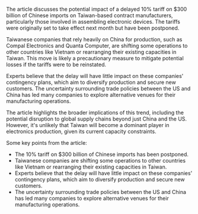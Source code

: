The article discusses the potential impact of a delayed 10% tariff on $300 billion of Chinese imports on Taiwan-based contract manufacturers, particularly those involved in assembling electronic devices. The tariffs were originally set to take effect next month but have been postponed.

Taiwanese companies that rely heavily on China for production, such as Compal Electronics and Quanta Computer, are shifting some operations to other countries like Vietnam or rearranging their existing capacities in Taiwan. This move is likely a precautionary measure to mitigate potential losses if the tariffs were to be reinstated.

Experts believe that the delay will have little impact on these companies' contingency plans, which aim to diversify production and secure new customers. The uncertainty surrounding trade policies between the US and China has led many companies to explore alternative venues for their manufacturing operations.

The article highlights the broader implications of this trend, including the potential disruption to global supply chains beyond just China and the US. However, it's unlikely that Taiwan will become a dominant player in electronics production, given its current capacity constraints.

Some key points from the article:

*   The 10% tariff on $300 billion of Chinese imports has been postponed.
*   Taiwanese companies are shifting some operations to other countries like Vietnam or rearranging their existing capacities in Taiwan.
*   Experts believe that the delay will have little impact on these companies' contingency plans, which aim to diversify production and secure new customers.
*   The uncertainty surrounding trade policies between the US and China has led many companies to explore alternative venues for their manufacturing operations.